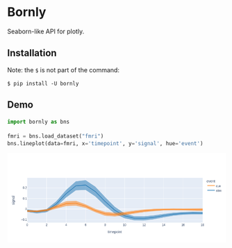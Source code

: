 # Bornly

Seaborn-like API for plotly.

## Installation

Note: the `$` is not part of the command:

```console
$ pip install -U bornly
```

## Demo

```python
import bornly as bns

fmri = bns.load_dataset("fmri")
bns.lineplot(data=fmri, x='timepoint', y='signal', hue='event')
```

![](lineplot.png)